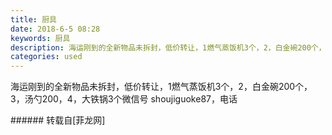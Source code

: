 ```yaml
---
title: 厨具
date: 2018-6-5 08:28
keywords: 厨具
description: 海运刚到的全新物品未拆封，低价转让，1燃气蒸饭机3个，2，白金碗200个，3，汤勺200，4，大铁锅3个微信号 shoujiguoke87，电话
categories: used
---
```

<td class="t_f" id="postmessage_1391850">

海运刚到的全新物品未拆封，低价转让，1燃气蒸饭机3个，2，白金碗200个，3，汤勺200，4，大铁锅3个微信号 shoujiguoke87，电话<br/>
<img alt="" border="0" class="zoom" data-cf-modified-52199764cc0ff10bb282cf0c-="" file="http://www.flw.ph/data/appbyme/upload/image/201806/05/0UHedjscAa4S.jpg" id="aimg_YqiKP" lazyloadthumb="1" onclick="" onmouseover="" src="http://www.flw.ph/data/appbyme/upload/image/201806/05/0UHedjscAa4S.jpg"/><br/>
<img alt="" border="0" class="zoom" data-cf-modified-52199764cc0ff10bb282cf0c-="" file="http://www.flw.ph/data/appbyme/upload/image/201806/05/IMBTtY4fornj.jpg" id="aimg_rSe33" lazyloadthumb="1" onclick="" onmouseover="" src="http://www.flw.ph/data/appbyme/upload/image/201806/05/IMBTtY4fornj.jpg"/><br/>
<img alt="" border="0" class="zoom" data-cf-modified-52199764cc0ff10bb282cf0c-="" file="http://www.flw.ph/data/appbyme/upload/image/201806/05/NcBA1LXKakfj.jpg" id="aimg_B05Wx" lazyloadthumb="1" onclick="" onmouseover="" src="http://www.flw.ph/data/appbyme/upload/image/201806/05/NcBA1LXKakfj.jpg"/><br/>
</td>
###### 转载自[菲龙网]